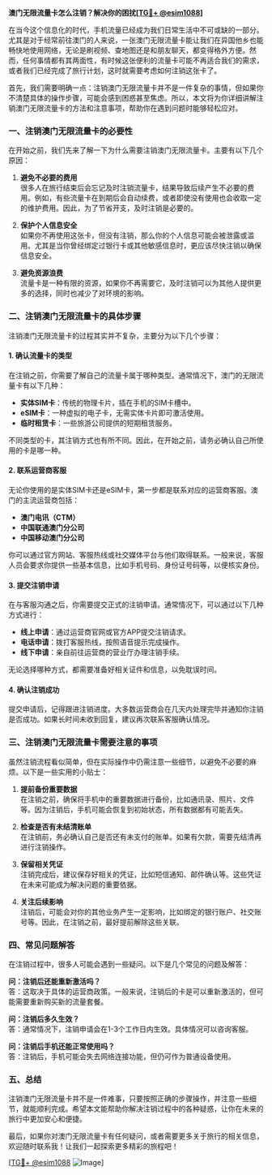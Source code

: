 **澳门无限流量卡怎么注销？解决你的困扰[[TG💪+ @esim1088](https://t.me/s/esim1088)]**

在当今这个信息化的时代，手机流量已经成为我们日常生活中不可或缺的一部分。尤其是对于经常前往澳门的人来说，一张澳门无限流量卡能让我们在异国他乡也能畅快地使用网络，无论是刷视频、查地图还是和朋友聊天，都变得格外方便。然而，任何事情都有其两面性，有时候这张便利的流量卡可能不再适合我们的需求，或者我们已经完成了旅行计划，这时就需要考虑如何注销这张卡了。

首先，我们需要明确一点：注销澳门无限流量卡并不是一件复杂的事情，但如果你不清楚具体的操作步骤，可能会感到困惑甚至焦虑。所以，本文将为你详细讲解注销澳门无限流量卡的方法和注意事项，帮助你在遇到问题时能够轻松应对。

### **一、注销澳门无限流量卡的必要性**

在开始之前，我们先来了解一下为什么需要注销澳门无限流量卡。主要有以下几个原因：

1. **避免不必要的费用**  
   很多人在旅行结束后会忘记及时注销流量卡，结果导致后续产生不必要的费用。例如，有些流量卡在到期后会自动续费，或者即使没有使用也会收取一定的维护费用。因此，为了节省开支，及时注销是必要的。

2. **保护个人信息安全**  
   如果你不再使用这张卡，但没有注销，那么你的个人信息可能会被泄露或滥用。尤其是当你曾经绑定过银行卡或其他敏感信息时，更应该尽快注销以确保信息安全。

3. **避免资源浪费**  
   流量卡是一种有限的资源，如果你不再需要它，及时注销可以为其他人提供更多的选择，同时也减少了对环境的影响。

### **二、注销澳门无限流量卡的具体步骤**

注销澳门无限流量卡的过程其实并不复杂，主要分为以下几个步骤：

#### **1. 确认流量卡的类型**
在注销之前，你需要了解自己的流量卡属于哪种类型。通常情况下，澳门的无限流量卡有以下几种：

- **实体SIM卡**：传统的物理卡片，插在手机的SIM卡槽中。
- **eSIM卡**：一种虚拟的电子卡，无需实体卡片即可激活使用。
- **临时租赁卡**：一些旅游公司提供的短期租赁服务。

不同类型的卡，其注销方式也有所不同。因此，在开始之前，请务必确认自己所使用的卡是哪一种。

#### **2. 联系运营商客服**
无论你使用的是实体SIM卡还是eSIM卡，第一步都是联系对应的运营商客服。澳门的主流运营商包括：

- **澳门电讯（CTM）**
- **中国联通澳门分公司**
- **中国移动澳门分公司**

你可以通过官方网站、客服热线或社交媒体平台与他们取得联系。一般来说，客服人员会要求你提供一些基本信息，比如手机号码、身份证号码等，以便核实身份。

#### **3. 提交注销申请**
在与客服沟通之后，你需要提交正式的注销申请。通常情况下，可以通过以下几种方式进行：

- **线上申请**：通过运营商官网或官方APP提交注销请求。
- **电话申请**：拨打客服热线，按照语音提示完成操作。
- **线下申请**：亲自前往运营商的营业厅办理注销手续。

无论选择哪种方式，都需要准备好相关证件和信息，以免耽误时间。

#### **4. 确认注销成功**
提交申请后，记得跟进注销进度。大多数运营商会在几天内处理完毕并通知你注销是否成功。如果长时间未收到回复，建议再次联系客服确认情况。

### **三、注销澳门无限流量卡需要注意的事项**

虽然注销流程看似简单，但在实际操作中仍需注意一些细节，以避免不必要的麻烦。以下是一些实用的小贴士：

1. **提前备份重要数据**  
   在注销之前，确保将手机中的重要数据进行备份，比如通讯录、照片、文件等。因为注销后，手机可能会恢复到初始状态，所有数据都有可能丢失。

2. **检查是否有未结清账单**  
   在注销前，务必确认自己是否还有未支付的账单。如果有欠款，需要先结清再进行注销操作。

3. **保留相关凭证**  
   注销完成后，建议保存好相关的凭证，比如短信通知、邮件确认等。这些凭证在未来可能成为解决问题的重要依据。

4. **关注后续影响**  
   注销后，可能会对你的其他业务产生一定影响，比如绑定的银行账户、社交账号等。因此，在注销之前，最好提前解除这些关联。

### **四、常见问题解答**

在注销过程中，很多人可能会遇到一些疑问。以下是几个常见的问题及解答：

**问：注销后还能重新激活吗？**  
答：这取决于具体的运营商政策。一般来说，注销后的卡是可以重新激活的，但可能需要重新购买新的流量套餐。

**问：注销后多久生效？**  
答：通常情况下，注销申请会在1-3个工作日内生效。具体情况可以咨询客服。

**问：注销后手机还能正常使用吗？**  
答：注销后，手机可能会失去网络连接功能，但仍可作为普通设备使用。

### **五、总结**

注销澳门无限流量卡并不是一件难事，只要按照正确的步骤操作，并注意一些细节，就能顺利完成。希望本文能帮助你解决注销过程中的各种疑惑，让你在未来的旅行中更加安心和便捷。

最后，如果你对澳门无限流量卡有任何疑问，或者需要更多关于旅行的相关信息，欢迎随时联系我！让我们一起探索更多精彩的旅程吧！

[[TG💪+ @esim1088](https://t.me/s/esim1088) ![Image](https://i.postimg.cc/4NQfJmqS/Snipaste-2025-05-13-00-14-12.png)]